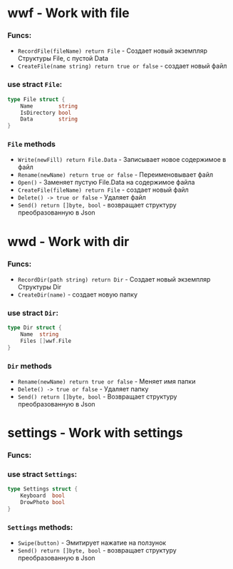 # wwf - Work with file

### Funcs:
* `RecordFile(fileName) return File` - Создает новый экземпляр Структуры File, с пустой Data
* `CreateFile(name string) return true or false` - создает новый файл

### use stract `File`:
```go
type File struct {
	Name        string
	IsDirectory bool
	Data        string
}
```
### `File` methods
* `Write(newFill) return File.Data` - Записывает новое содержимое в файл 
* `Rename(newName) return true or false` - Переименовывает файл
* `Open()` - Заменяет пустую File.Data на содержимое файла 
*	`CreateFile(fileName) return File` - создает новый файл
* `Delete() -> true or false` - Удаляет файл
* `Send() return []byte, bool` - возвращает структуру преобразованную в Json

# wwd - Work with dir

### Funcs:
* `RecordDir(path string) return Dir` - Создает новый экземпляр Структуры Dir
* `CreateDir(name)` - создает новую папку

### use stract `Dir`:
```go
type Dir struct {
	Name  string
	Files []wwf.File
}
```
### `Dir` methods
* `Rename(newName) return true or false` - Меняет имя папки
* `Delete() -> true or false` - Удаляет папку
* `Send() return []byte, bool` - Возвращает структуру преобразованную в Json

# settings - Work with settings
### Funcs:
### use stract `Settings`:
```go
type Settings struct {
	Keyboard  bool
	DrowPhoto bool
}
```
### `Settings` methods:
* `Swipe(button)` - Эмитирует нажатие на ползунок
* `Send() return []byte, bool` - возвращает структуру преобразованную в Json